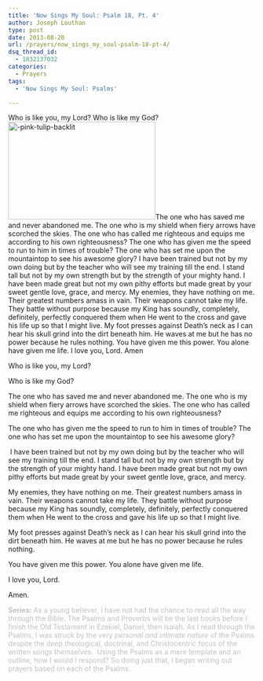 ```yaml
---
title: 'Now Sings My Soul: Psalm 18, Pt. 4'
author: Joseph Louthan
type: post
date: 2013-08-20
url: /prayers/now_sings_my_soul-psalm-18-pt-4/
dsq_thread_id:
  - 1832137032
categories:
  - Prayers
tags:
  - 'Now Sings My Soul: Psalms'

---
```

Who is like you, my Lord?
Who is like my God?
<img class="alignright size-thumbnail wp-image-2160" alt="-pink-tulip-backlit" src="https://i0.wp.com/theologic.us/wp-content/uploads/2013/08/pink-tulip-backlit.png?resize=300%2C199" width="300" height="199" srcset="https://i0.wp.com/theologic.us/wp-content/uploads/2013/08/pink-tulip-backlit.png?resize=300%2C199 300w, https://i0.wp.com/theologic.us/wp-content/uploads/2013/08/pink-tulip-backlit.png?w=400 400w" sizes="(max-width: 300px) 100vw, 300px" data-recalc-dims="1" />The one who has saved me and never abandoned me. The one who is my shield when fiery arrows have scorched the skies. The one who has called me righteous and equips me according to his own righteousness?
The one who has given me the speed to run to him in times of trouble? The one who has set me upon the mountaintop to see his awesome glory?
I have been trained but not by my own doing but by the teacher who will see my training till the end. I stand tall but not by my own strength but by the strength of your mighty hand. I have been made great but not my own pithy efforts but made great by your sweet gentle love, grace, and mercy.
My enemies, they have nothing on me. Their greatest numbers amass in vain. Their weapons cannot take my life. They battle without purpose because my King has soundly, completely, definitely, perfectly conquered them when He went to the cross and gave his life up so that I might live.
My foot presses against Death’s neck as I can hear his skull grind into the dirt beneath him. He waves at me but he has no power because he rules nothing.
You have given me this power. You alone have given me life.
I love you, Lord.
Amen
<p class="MsoNormal">
  Who is like you, my Lord?
</p>
<p class="MsoNormal">
  Who is like my God?
</p>
<p class="MsoNormal">
  The one who has saved me and never abandoned me. The one who is my shield when fiery arrows have scorched the skies. The one who has called me righteous and equips me according to his own righteousness?
</p>
<p class="MsoNormal">
  The one who has given me the speed to run to him in times of trouble? The one who has set me upon the mountaintop to see his awesome glory?
</p>
<p class="MsoNormal">
   I have been trained but not by my own doing but by the teacher who will see my training till the end. I stand tall but not by my own strength but by the strength of your mighty hand. I have been made great but not my own pithy efforts but made great by your sweet gentle love, grace, and mercy.
</p>
<p class="MsoNormal">
  My enemies, they have nothing on me. Their greatest numbers amass in vain. Their weapons cannot take my life. They battle without purpose because my King has soundly, completely, definitely, perfectly conquered them when He went to the cross and gave his life up so that I might live.
</p>
<p class="MsoNormal">
  My foot presses against Death’s neck as I can hear his skull grind into the dirt beneath him. He waves at me but he has no power because he rules nothing.
</p>
<p class="MsoNormal">
  You have given me this power. You alone have given me life.
</p>
<p class="MsoNormal">
  I love you, Lord.
</p>
<p class="MsoNormal">
  Amen.
</p>
<span style="color: #c0c0c0;"><strong>Series: </strong>As a young believer, I have not had the chance to read all the way through the Bible. The Psalms and Proverbs will be the last books before I finish the Old Testament in Ezekiel, Daniel, then Isaiah. As I read through the Psalms, I was struck by the very <em>personal and intimate nature</em> of the Psalms despite the deep theological, doctrinal, and Christocentric focus of the written songs themselves.  Using the Psalms as a mere template and an outline, how I would I respond? So doing just that, I began writing out prayers based on each of the Psalms.</span>
